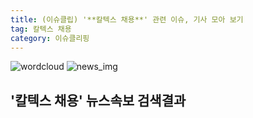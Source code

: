 ```yaml
---
title: (이슈클립) '**칼텍스 채용**' 관련 이슈, 기사 모아 보기
tag: 칼텍스 채용
category: 이슈클리핑
---
```

![wordcloud](https://s3.ap-northeast-2.amazonaws.com/lyrics101-wordcloud/2018-09-27-1537987643.png)
![news_img](https://user-images.githubusercontent.com/42597476/44507050-1206f400-a6e4-11e8-8d98-7ffbfebb353f.png)
## **'**칼텍스 채용**'** 뉴스속보 검색결과

